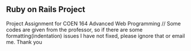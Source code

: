 <h2>Ruby on Rails Project</h2>
Project Assignment for COEN 164 Advanced Web Programming
// Some codes are given from the professor, so if there are some formatting(indentation) issues I have not fixed, please ignore that or email me. Thank you
